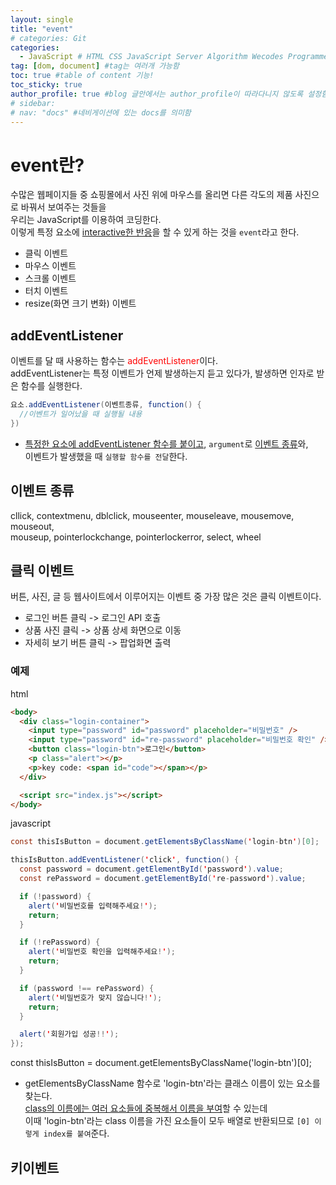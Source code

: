 ```yaml
---
layout: single
title: "event"
# categories: Git
categories:
  - JavaScript # HTML CSS JavaScript Server Algorithm Wecodes Programmers CS Github Blog
tag: [dom, document] #tag는 여러개 가능함
toc: true #table of content 기능!
toc_sticky: true
author_profile: true #blog 글안에서는 author_profile이 따라다니지 않도록 설정함
# sidebar:
# nav: "docs" #네비게이션에 있는 docs를 의미함
---
```


# event란?

수많은 웹페이지들 중 쇼핑몰에서 사진 위에 마우스를 올리면 다른 각도의 제품 사진으로 바꿔서 보여주는 것들을  
우리는 JavaScript를 이용하여 코딩한다.  
이렇게 특정 요소에 <u>interactive한 반응</u>을 할 수 있게 하는 것을 `event`라고 한다.

- 클릭 이벤트
- 마우스 이벤트
- 스크롤 이벤트
- 터치 이벤트
- resize(화면 크기 변화) 이벤트

## addEventListener

이벤트를 달 때 사용하는 함수는 <span style="color:red">addEventListener</span>이다.  
addEventListener는 특정 이벤트가 언제 발생하는지 듣고 있다가, 발생하면 인자로 받은 함수를 실행한다.

```java
요소.addEventListener(이벤트종류, function() {
  //이벤트가 일어났을 때 실행될 내용
})
```

- <u>특정한 요소에 addEventListener 함수를 붙이고</u>, `argument`로 <u>이벤트 종류</u>와,  
  이벤트가 발생했을 때 `실행할 함수를 전달`한다.

## 이벤트 종류

cllick, contextmenu, dblclick, mouseenter, mouseleave, mousemove, mouseout,  
mouseup, pointerlockchange, pointerlockerror, select, wheel

## 클릭 이벤트

버튼, 사진, 글 등 웹사이트에서 이루어지는 이벤트 중 가장 많은 것은 클릭 이벤트이다.

- 로그인 버튼 클릭 -> 로그인 API 호출
- 상품 사진 클릭 -> 상품 상세 화면으로 이동
- 자세히 보기 버튼 클릭 -> 팝업화면 출력

### 예제

html

```html
<body>
  <div class="login-container">
    <input type="password" id="password" placeholder="비밀번호" />
    <input type="password" id="re-password" placeholder="비밀번호 확인" />
    <button class="login-btn">로그인</button>
    <p class="alert"></p>
    <p>key code: <span id="code"></span></p>
  </div>

  <script src="index.js"></script>
</body>
```

javascript

```java
const thisIsButton = document.getElementsByClassName('login-btn')[0];

thisIsButton.addEventListener('click', function() {
  const password = document.getElementById('password').value;
  const rePassword = document.getElementById('re-password').value;

  if (!password) {
    alert('비밀번호를 입력해주세요!');
    return;
  }

  if (!rePassword) {
    alert('비밀번호 확인을 입력해주세요!');
    return;
  }

  if (password !== rePassword) {
    alert('비밀번호가 맞지 않습니다!');
    return;
  }

  alert('회원가입 성공!!');
});
```

const thisIsButton = document.getElementsByClassName('login-btn')[0];

- getElementsByClassName 함수로 'login-btn'라는 클래스 이름이 있는 요소를 찾는다.  
  <u>class의 이름에는 여러 요소들에 중복해서 이름을 부여</u>할 수 있는데  
  이때 'login-btn'라는 class 이름을 가진 요소들이 모두 배열로 반환되므로 `[0] 이렇게 index를 붙여`준다.

## 키이벤트

<!-- ### 2. Link 넣기

```

유형 1: (설명어를 입력) : [gunhee's coding blog](https://gunhee-jeong.github.io/)
유형 2: (URL 자동연결) : <https://gunhee-jeong.github.io/>
유형 3: (동일 파일 내 '문단으로 이동') : [1. Header로 이동](###-1-header)

```

유형 1: (설명어를 입력) : [gunhee's coding blog](https://gunhee-jeong.github.io/)
유형 2: (URL 자동연결) : <https://gunhee-jeong.github.io/>
유형 3: (동일 파일 내 '문단으로 이동') : [1. Header로 이동](#1-header)
유형 3의 방법

1. 특수문자를 제거
2. 스페이스는 -로 바꾸고
3. 대문자는 소문자로!
   그래서 ### 1. Header -> #1-header

## Link: [google][https://www.google.com/]

### 3. 수평선

```

---

```

---

### 4. 라인 바꾸기

```

스페이스바를 2번 눌러주면 다음칸으로
이동할 수 있어요!

```

---

스페이스바를 2번 눌러주면
다음칸으로 이동할 수 있어요!

### 5. list 만들기

```

1. 1번
2. 2번
3. 3번

- 순서없는 list
  - 순서없는 list
    - 순서없는 list

```

1. 1번
2. 2번
3. 3번

- 순서없는 list
  - 순서없는 list
    - 순서없는 list

---

### 6. font 관련

```

**진하게** -> 볼드
_기울여서_ -> 이탤릭체
~~취소선~~ -> 취소선

<ul>밑줄넣기</ul> -> 밑줄
<span style="color:red">빨간 글씨</span> -> 글자색
이것이 `인라인` 입니다 -> 인라인 코드
```

**진하게** -> 볼드
_기울여서_ -> 이탤릭체
~~취소선~~ -> 취소선
<u>밑줄넣기</u> -> 밑줄
<span style="color:red">빨간 글씨</span>
이것이 `인라인` 입니다 -> 인라인 코드

---

### 7. 인용구문

```
> coding
>
> > JavaScript
> >
> > > 내가 프짱!
```

> coding
>
> > JavaScript
> >
> > > 내가 프짱!

---

### 8. 이미지 삽입

```
유형1: ('사이즈를 조절' -> HTML 태그 사용) : <img src="https://gunhee-jeong.github.io/assets/images/blogLogo.png" width="300" height="200">
유형2: (이미지 삽입 후 -> 링크 걸기)
[![이미지](https://gunhee-jeong.github.io/assets/images/blogLogo/blogLogo.png)](https://gunhee-jeong.github.io/)
```

유형1: ('사이즈를 조절' -> HTML 태그 사용) : <img src="https://gunhee-jeong.github.io/assets/images/blogLogo.png" width="300" height="200">
유형2: (이미지 삽입 후 -> 링크 걸기)
[![이미지](https://gunhee-jeong.github.io/assets/images/blogLogo.png)](https://gunhee-jeong.github.io/)

### 9. 표 만들기

```
||국어|영어|
| :--- | ---: | :--: |
|건희 | 100점 | 100점
|철수 | 100점 | 100점
```

|      |  국어 | 영어  |
| :--- | ----: | :---: |
| 건희 | 100점 | 100점 |
| 철수 | 100점 | 100점 |

> - header를 넣고 싶은 경우 ---을 사용하고 :을 이용하여 정렬에 사용함!

### 10. 토글 만들기

```
<details>
<summary>여기를 누르세요</summary>
<div markdown="1">
숨겨진 내용
</div>
</details>
```

<details>
<summary>여기를 누르세요</summary>
<div markdown="1">
숨겨진 내용
</div>
</details> -->
